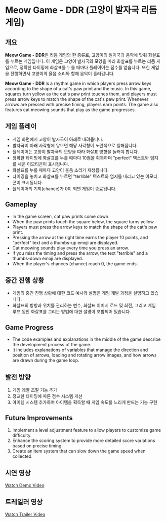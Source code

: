 # Meow Game - DDR (고양이 발자국 리듬 게임)

## 개요
**Meow Game - DDR**은 리듬 게임의 한 종류로, 고양이의 발자국과 음악에 맞춰 화살표를 누르는 게임입니다. 이 게임은 고양이 발자국의 모양을 따라 화살표를 누르는 리듬 게임으로, 정확한 타이밍에 화살표를 누를 때마다 플레이어는 점수를 얻습니다. 또한 게임을 진행하면서 고양이의 울음 소리와 함께 음악이 흘러갑니다.

**Meow Game - DDR** is a rhythm game in which players press arrow keys according to the shape of a cat's paw print and the music. In this game, squares turn yellow as the cat's paw print touches them, and players must press arrow keys to match the shape of the cat's paw print. Whenever arrows are pressed with precise timing, players earn points. The game also features cat meowing sounds that play as the game progresses.

## 게임 플레이
- 게임 화면에서 고양이 발자국이 아래로 내려옵니다.
- 발자국이 아래 사각형에 닿으면 해당 사각형이 노란색으로 칠해집니다.
- 플레이어는 고양이 발자국의 모양을 따라 화살표 방향을 눌러야 합니다.
- 정확한 타이밍에 화살표를 누를 때마다 10점을 획득하며 "perfect" 텍스트와 엄지를 세운 이모티콘이 표시됩니다.
- 화살표를 누를 때마다 고양이 울음 소리가 재생됩니다.
- 타이밍을 놓치고 화살표를 누르면 "terrible" 텍스트와 엄지를 내리고 있는 이모티콘이 표시됩니다.
- 플레이어의 기회(chance)가 0이 되면 게임이 종료됩니다.

## Gameplay
- In the game screen, cat paw prints come down.
- When the paw prints touch the square below, the square turns yellow.
- Players must press the arrow keys to match the shape of the cat's paw print.
- Pressing the arrow at the right time earns the player 10 points, and "perfect" text and a thumbs-up emoji are displayed.
- Cat meowing sounds play every time you press an arrow.
- If you miss the timing and press the arrow, the text "terrible" and a thumbs-down emoji are displayed.
- When the player's chances (chance) reach 0, the game ends.

## 중간 진행 상황
- 게임의 중간 진행 상황에 대한 코드 예시와 설명은 게임 개발 과정을 설명하고 있습니다.
- 화살표의 방향과 위치를 관리하는 변수, 화살표 이미지 로드 및 회전, 그리고 게임 루프 동안 화살표를 그리는 방법에 대한 설명이 포함되어 있습니다.

## Game Progress
- The code examples and explanations in the middle of the game describe the development process of the game.
- It includes explanations of variables that manage the direction and position of arrows, loading and rotating arrow images, and how arrows are drawn during the game loop.

## 발전 방향
1. 게임 레벨 조절 기능 추가
2. 정교한 타이밍에 따른 점수 시스템 개선
3. 아이템 시스템 추가하여 아이템을 획득할 때 게임 속도를 느리게 만드는 기능 구현

## Future Improvements
1. Implement a level adjustment feature to allow players to customize game difficulty.
2. Enhance the scoring system to provide more detailed score variations based on precise timing.
3. Create an item system that can slow down the game speed when collected.

## 시연 영상
[Watch Demo Video](https://www.youtube.com/watch?embeds_referring_euri=http%3A%2F%2Fcyber.sogang.ac.kr%2F&source_ve_path=MTY0NTAz&feature=emb_share&v=-GqjCy1jnQQ)

## 트레일러 영상
[Watch Trailer Video](https://youtu.be/cNAJi0kEwDc)
